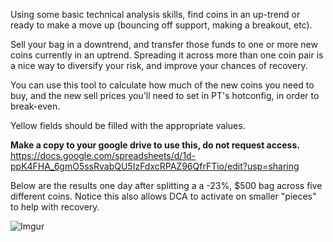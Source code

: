 
Using some basic technical analysis skills, find coins in an up-trend or ready to make a move up (bouncing off support, making a breakout, etc).

Sell your bag in a downtrend, and transfer those funds to one or more new coins currently in an uptrend.  Spreading it across more than one coin pair is a nice way to diversify your risk, and improve your chances of recovery.

You can use this tool to calculate how much of the new coins you need to buy, and the new sell prices you'll need to set in PT's hotconfig, in order to break-even.

Yellow fields should be filled with the appropriate values.


**Make a copy to your google drive to use this, do not request access.**
https://docs.google.com/spreadsheets/d/1d-ppK4FHA_6gmO5ssRvabQU5IzFdxcRPAZ96QfrFTio/edit?usp=sharing


Below are the results one day after splitting a a -23%, $500 bag across five different coins.  Notice this also allows DCA to activate on smaller "pieces" to help with recovery.

![Imgur](https://i.imgur.com/kwqpdVc.png)

